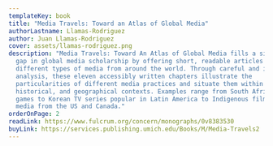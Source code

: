 ```yaml
---
templateKey: book
title: "Media Travels: Toward an Atlas of Global Media"
authorLastname: Llamas-Rodriguez
author: Juan Llamas-Rodriguez
cover: assets/llamas-rodriguez.png
description: "Media Travels: Toward An Atlas of Global Media fills a significant
  gap in global media scholarship by offering short, readable articles covering
  different types of media from around the world. Through careful and informed
  analysis, these eleven accessibly written chapters illustrate the
  particularities of different media practices and situate them within social,
  historical, and geographical contexts. Examples range from South African video
  games to Korean TV series popular in Latin America to Indigenous film and
  media from the US and Canada."
orderOnPage: 2
readLink: https://www.fulcrum.org/concern/monographs/0v8383530
buyLink: https://services.publishing.umich.edu/Books/M/Media-Travels2
---
```

